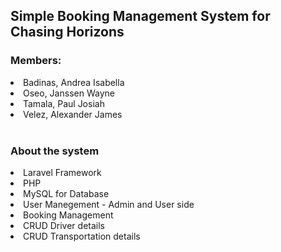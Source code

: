 <h2>Simple Booking Management System for Chasing Horizons</h2>

<h3>Members:</h3>
<li>Badinas, Andrea Isabella </li>
<li>Oseo, Janssen Wayne</li>
<li>Tamala, Paul Josiah</li>
<li>Velez, Alexander James</li>
<br>
<h3>About the system</h3>
<li>Laravel Framework</li>
<li>PHP</li>
<li>MySQL for Database </li>
<li>User Manegement - Admin and User side</li>
<li>Booking Management</li>
<li>CRUD Driver details</li>
<li>CRUD Transportation details</li>


